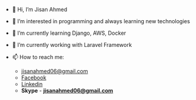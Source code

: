 - 👋 Hi, I’m Jisan Ahmed
- 👀 I’m interested in programming and always learning new technologies 
- 🌱 I’m currently learning Django, AWS, Docker
- 💞️ I’m currently working with Laravel Framework
- 📫 How to reach me:

  - jisanahmed06@gmail.com
  - <a target="_blank" href="https://www.facebook.com/profile.php?id=100004408038864">Facebook</a>
  - <a target="_blank" href="https://www.linkedin.com/in/jisan-ahmed-a93b611aa/">Linkedin</a>
  - <strong>Skype</strong> - <strong>jisanahmed06@gmail.com</strong>

<!---
jisan06/jisan06 is a ✨ special ✨ repository because its `README.md` (this file) appears on your GitHub profile.
You can click the Preview link to take a look at your changes.
--->
